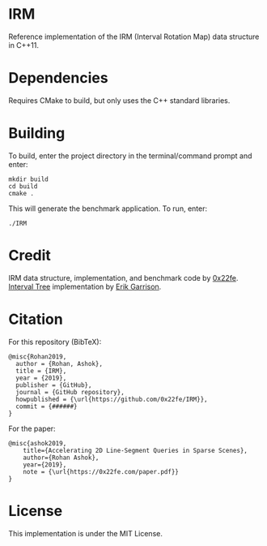 # IRM
Reference implementation of the IRM (Interval Rotation Map) data structure in C++11.

# Dependencies
Requires CMake to build, but only uses the C++ standard libraries.

# Building
To build, enter the project directory in the terminal/command prompt and enter:
```
mkdir build
cd build
cmake .
```
This will generate the benchmark application. To run, enter:
```
./IRM
```

# Credit
IRM data structure, implementation, and benchmark code by [0x22fe](https://github.com/0x22fe).
[Interval Tree](https://github.com/ekg/intervaltree) implementation by [Erik Garrison](https://github.com/ekg).

# Citation
For this repository (BibTeX):
```
@misc{Rohan2019,
  author = {Rohan, Ashok},
  title = {IRM},
  year = {2019},
  publisher = {GitHub},
  journal = {GitHub repository},
  howpublished = {\url{https://github.com/0x22fe/IRM}},
  commit = {######}
}
```

For the paper:
```
@misc{ashok2019,
    title={Accelerating 2D Line-Segment Queries in Sparse Scenes},
    author={Rohan Ashok},
    year={2019},
    note = {\url{https://0x22fe.com/paper.pdf}}
}
```

# License
This implementation is under the MIT License.